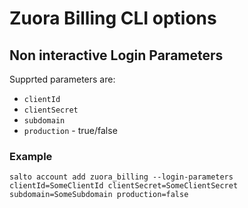 # Zuora Billing CLI options

## Non interactive Login Parameters

Supprted parameters are:

- `clientId`
- `clientSecret`
- `subdomain`
- `production` - true/false

### Example

```
salto account add zuora_billing --login-parameters clientId=SomeClientId clientSecret=SomeClientSecret subdomain=SomeSubdomain production=false
```
